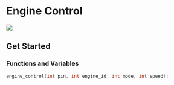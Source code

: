 # Engine Control

[![](https://img.shields.io/badge/Available_in_the_Arduino_Library_Manager-2ea44f)](https://downloads.arduino.cc/libraries/logs/github.com/Arduino-Library-Collection/Engine-Control/)

## Get Started

### Functions and Variables

```ino
engine_control(int pin, int engine_id, int mode, int speed);
```
